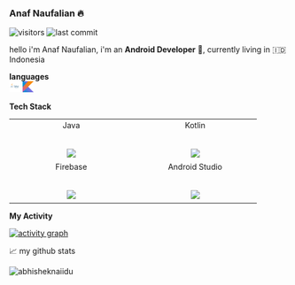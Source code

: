 ### Anaf Naufalian 🔥

![visitors](https://visitor-badge.glitch.me/badge?page_id=kafri8889.kafri8889)
![last commit](https://img.shields.io/github/last-commit/kafri8889/kafri8889)

hello i'm Anaf Naufalian, i'm an **Android Developer** 📱, currently living in 🇮🇩 Indonesia

**languages**
<br>
<code><img height="20" src="https://raw.githubusercontent.com/github/explore/5c058a388828bb5fde0bcafd4bc867b5bb3f26f3/topics/java/java.png"></code>
<code><img height="20" src="https://raw.githubusercontent.com/github/explore/5c058a388828bb5fde0bcafd4bc867b5bb3f26f3/topics/kotlin/kotlin.png"></code>
<br />


**Tech Stack**

<table>
  <tbody>
    <tr valign="top">
      <td width="25%" align="center">
        <span>Java</span><br><br><br>
        <img height="64px" src="https://cdn.svgporn.com/logos/java.svg">
      </td>
      <td width="25%" align="center">
        <span>Kotlin</span><br><br><br>
        <img height="64px" src="https://cdn.svgporn.com/logos/kotlin.svg">
      </td>
    </tr>
    <tr valign="top">
       <td width="25%" align="center">
        <span>Firebase</span><br><br><br>
        <img height="64px" src="https://cdn.svgporn.com/logos/firebase.svg">
      </td>
      <td width="25%" align="center">
        <span>Android Studio</span><br><br><br>
        <img height="64px" src="https://cdn.svgporn.com/logos/android-icon.svg">
      </td>
    </tr>
    </tr>
  </tbody>
</table>


**My Activity**

[![activity graph](https://activity-graph.herokuapp.com/graph?username=kafri8889&custom_title=Anaf%20Naufalian's%20activity%20graph&theme=github-light&hide_border=true)](https://github.com/ashutosh00710/github-readme-activity-graph)


📈 my github stats
<p align="start"> <img src="https://github-readme-stats.vercel.app/api?username=kafri8889&show_icons=true&theme=radical" alt="abhisheknaiidu" />


